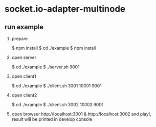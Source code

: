 # socket.io-adapter-multinode

## run example

1. prepare

	$ npm install
	$ cd ./example
	$ npm install

2. open server

	$ cd ./example
	$ ./server.sh 9001

3. open client1

	$ cd ./example
	$ ./client.sh 3001 10001 9001

4. open client2

	$ cd ./example
	$ ./client.sh 3002 10002 9001

5. open browser http://localhost:3001 & http://localhost:3002 and play!, result will be printed in develop console
